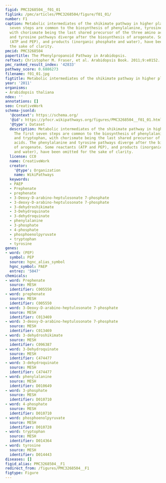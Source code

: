 ```yaml
---
figid: PMC3268504__f01_01
figlink: /pmc/articles/PMC3268504/figure/f01_01/
number: F1
caption: Metabolic intermediates of the shikimate pathway in higher plants. The first
  seven steps are common to the biosynthesis of phenylalanine, tyrosine, and tryptophan,
  with chorismate being the last shared precursor of the three amino acids. The phenylalanine
  and tyrosine pathways diverge after the biosynthesis of arogenate. Some reactants
  (ATP and PEP), and products (inorganic phosphate and water), have been omitted for
  the sake of clarity.
pmcid: PMC3268504
papertitle: The Phenylpropanoid Pathway in Arabidopsis.
reftext: Christopher M. Fraser, et al. Arabidopsis Book. 2011;9:e0152.
pmc_ranked_result_index: '42833'
pathway_score: 0.6886273
filename: f01_01.jpg
figtitle: Metabolic intermediates of the shikimate pathway in higher plants
year: '2011'
organisms:
- Arabidopsis thaliana
ndex: ''
annotations: []
seo: CreativeWork
schema-jsonld:
  '@context': https://schema.org/
  '@id': https://pfocr.wikipathways.org/figures/PMC3268504__f01_01.html
  '@type': Dataset
  description: Metabolic intermediates of the shikimate pathway in higher plants.
    The first seven steps are common to the biosynthesis of phenylalanine, tyrosine,
    and tryptophan, with chorismate being the last shared precursor of the three amino
    acids. The phenylalanine and tyrosine pathways diverge after the biosynthesis
    of arogenate. Some reactants (ATP and PEP), and products (inorganic phosphate
    and water), have been omitted for the sake of clarity.
  license: CC0
  name: CreativeWork
  creator:
    '@type': Organization
    name: WikiPathways
  keywords:
  - PAEP
  - Prephenate
  - prephenate
  - 3-Deoxy-D-arabino-heptulosonate 7-phosphate
  - 3-deoxy-D-arabino-heptulosonate 7-phosphate
  - 3-dehydroshikimate
  - 3-Dehydroquinate
  - 3-dehydroquinate
  - phenylalanine
  - 3-phosphate
  - 4-phosphate
  - phosphoenolpyruvate
  - tryptophan
  - tyrosine
genes:
- word: (PEP)
  symbol: PEP
  source: hgnc_alias_symbol
  hgnc_symbol: PAEP
  entrez: '5047'
chemicals:
- word: Prephenate
  source: MESH
  identifier: C005550
- word: prephenate
  source: MESH
  identifier: C005550
- word: 3-Deoxy-D-arabino-heptulosonate 7-phosphate
  source: MESH
  identifier: C013469
- word: 3-deoxy-D-arabino-heptulosonate 7-phosphate
  source: MESH
  identifier: C013469
- word: 3-dehydroshikimate
  source: MESH
  identifier: C096387
- word: 3-Dehydroquinate
  source: MESH
  identifier: C474477
- word: 3-dehydroquinate
  source: MESH
  identifier: C474477
- word: phenylalanine
  source: MESH
  identifier: D010649
- word: 3-phosphate
  source: MESH
  identifier: D010710
- word: 4-phosphate
  source: MESH
  identifier: D010710
- word: phosphoenolpyruvate
  source: MESH
  identifier: D010728
- word: tryptophan
  source: MESH
  identifier: D014364
- word: tyrosine
  source: MESH
  identifier: D014443
diseases: []
figid_alias: PMC3268504__F1
redirect_from: /figures/PMC3268504__F1
figtype: Figure
---
```

